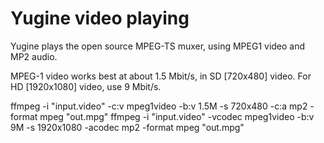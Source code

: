# Yugine video playing

Yugine plays the open source MPEG-TS muxer, using MPEG1 video and MP2 audio.

MPEG-1 video works best at about 1.5 Mbit/s, in SD [720x480] video.
For HD [1920x1080] video, use 9 Mbit/s.

ffmpeg -i "input.video" -c:v mpeg1video -b:v 1.5M -s 720x480 -c:a mp2 -format mpeg "out.mpg"
ffmpeg -i "input.video" -vcodec mpeg1video -b:v 9M -s 1920x1080 -acodec mp2 -format mpeg "out.mpg"

